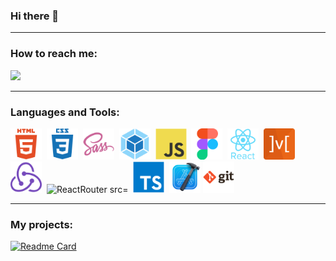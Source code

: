 ### Hi there 👋
---
### How to reach me:
<div>
  <a href="https://www.linkedin.com/in/alena-nemtsova-7ba542240/">
    <img src="https://img.shields.io/badge/LinkedIn-blue?logo=linkedin&logoColor=white&style=for-the-badg"/>
  </a>
</div>

---
### Languages and Tools:
<div>
  <img alt="HTML5" src="https://github.com/devicons/devicon/blob/master/icons/html5/html5-plain-wordmark.svg?short_path=5bdb1d3" width="50" height="50"/>&nbsp;
  <img alt="CSS3" src="https://github.com/devicons/devicon/blob/master/icons/css3/css3-plain-wordmark.svg" width="50" height="50"/>&nbsp;
  <img alt="Sass" src="https://github.com/devicons/devicon/blob/master/icons/sass/sass-original.svg" width="50" height="50"/>&nbsp;
  <img alt="Webpack" src="https://github.com/devicons/devicon/blob/master/icons/webpack/webpack-original.svg" width="50" height="50"/>&nbsp;
  <img alt="JavaScript" src="https://github.com/devicons/devicon/blob/master/icons/javascript/javascript-original.svg" width="50" height="50"/>&nbsp;
  <img alt="Figma" src="https://github.com/devicons/devicon/blob/master/icons/figma/figma-original.svg" width="50" height="50"/>&nbsp;
  <img alt="React" src="https://github.com/devicons/devicon/blob/master/icons/react/react-original-wordmark.svg" width="50" height="50"/>&nbsp;
  <img alt="Mobx" src="https://github.com/devicons/devicon/blob/master/icons/mobx/mobx-original.svg" width="50" height="50"/>&nbsp;
  <img alt="Redux" src="https://github.com/devicons/devicon/blob/master/icons/redux/redux-original.svg" width="50" height="50"/>&nbsp;
  <img alt="ReactRouter src="https://github.com/devicons/devicon/blob/master/icons/reactrouter/reactrouter-original-wordmark.svg" width="60" height="60"/>&nbsp;
  <img alt="TypeScript" src="https://github.com/devicons/devicon/blob/master/icons/typescript/typescript-original.svg" width="50" height="50"/>&nbsp;
  <img alt="XCode" src="https://github.com/devicons/devicon/blob/master/icons/xcode/xcode-original.svg" width="50" height="50"/>
  <img alt="Git" src="https://github.com/devicons/devicon/blob/master/icons/git/git-original-wordmark.svg" width="50" height="50"/>
</div>

---
### My projects:
[![Readme Card](https://github-readme-stats.vercel.app/api/pin/?username=AlenaNemtsova&repo=flashcards)](https://github.com/AlenaNemtsova/flashcards)
